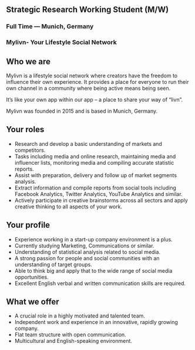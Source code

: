 ## Strategic Research Working Student (M/W)

### Full Time — Munich, Germany

### Mylivn- Your Lifestyle Social Network

## Who we are

Mylivn is a lifestyle social network where creators have the freedom to influence their own experience. It provides a place for everyone to run their own channel in a community where being active means being seen. 

It’s like your own app within our app – a place to share your way of “livn”. 

Mylivn was founded in 2015 and is based in Munich, Germany.

## Your roles
-	Research and develop a basic understanding of markets and competitors.
-	Tasks including media and online research, maintaining media and influencer lists, monitoring media and compiling accurate statistic reports.
-	Assist with preparation, delivery and follow up of market segments analysis.
-	Extract information and compile reports from social tools including Facebook Analytics, Twitter Analytics, YouTube Analytics and similar.
-	Actively participate in creative brainstorms across all sectors and apply creative thinking to all aspects of your work.

## Your profile
-	Experience working in a start-up company environment is a plus.
-	Currently studying Marketing, Communications or similar.
-	Understanding of statistical analysis related to social media.
-	A strong passion for people and social communities with an understanding of target groups.
-	Able to think big and apply that to the wide range of social media opportunities.
-	Excellent English verbal and written communication skills are required.

## What we offer
-	A crucial role in a highly motivated and talented team.
-	Independent work and experience in an innovative, rapidly growing company.
-	Flat team structure with open communication.
-	Multicultural and English-speaking environment.
